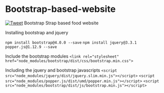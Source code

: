 # Bootstrap-based-website
[![Tweet](https://img.shields.io/twitter/url/http/shields.io.svg?style=social)](https://twitter.com/intent/tweet?text=Get%20over%20170%20free%20design%20blocks%20based%20on%20Bootstrap%204&url=https://froala.com/design-blocks&via=froala&hashtags=bootstrap,design,templates,blocks,developers)
Bootstrap Strap based food website

Installing bootstrap and jquery


```npm install bootstrap@4.0.0 --save```
```npm install jquery@3.3.1 popper.js@1.12.9 --save```

Include the bootstrap modules
```<link rel="stylesheet" href="node_modules/bootstrap/dist/css/bootstrap.min.css">```

Including the jquery and bootstrap javascripts
```<script src="node_modules/jquery/dist/jquery.slim.min.js"></script>```
```<script src="node_modules/popper.js/dist/umd/popper.min.js"></script>```
 ```<script src="node_modules/bootstrap/dist/js/bootstrap.min.js"></script>```
